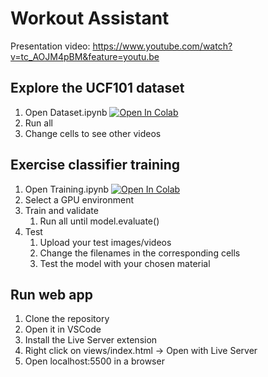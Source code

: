# Workout Assistant
Presentation video: https://www.youtube.com/watch?v=tc_AOJM4pBM&feature=youtu.be
## Explore the UCF101 dataset
1. Open Dataset.ipynb [![Open In Colab](https://colab.research.google.com/assets/colab-badge.svg)](https://colab.research.google.com/drive/1EQrePHpLFadgS7Zl1FigE1YdU_vOZJNX)
2. Run all
3. Change cells to see other videos

## Exercise classifier training
1. Open Training.ipynb [![Open In Colab](https://colab.research.google.com/assets/colab-badge.svg)](https://colab.research.google.com/drive/1N9_Eoh1dAaiXhQjIYMDTU1q8_SoG92eX)
2. Select a GPU environment
3. Train and validate
    1. Run all until model.evaluate()
4. Test
    1. Upload your test images/videos
    2. Change the filenames in the corresponding cells
    3. Test the model with your chosen material
    
## Run web app
1. Clone the repository
2. Open it in VSCode
3. Install the Live Server extension
4. Right click on views/index.html -> Open with Live Server
3. Open localhost:5500 in a browser
